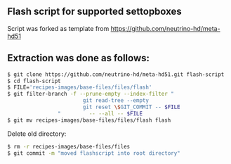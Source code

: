 ## Flash script for supported settopboxes

Script was forked as template from https://github.com/neutrino-hd/meta-hd51

## Extraction was done as follows:
```bash
$ git clone https://github.com/neutrino-hd/meta-hd51.git flash-script
$ cd flash-script
$ FILE='recipes-images/base-files/files/flash'
$ git filter-branch -f --prune-empty --index-filter "
                        git read-tree --empty
                        git reset \$GIT_COMMIT -- $FILE
                "         -- --all -- $FILE
$ git mv recipes-images/base-files/files/flash flash
```
Delete old directory:
```bash
$ rm -r recipes-images/base-files/files
$ git commit -m "moved flashscript into root directory"
```
